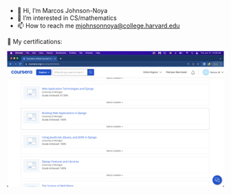 - 👋 Hi, I’m Marcos Johnson-Noya
- 👀 I’m interested in CS/mathematics
- 📫 How to reach me mjohnsonnoya@college.harvard.edu

📜 My certifications:

![Django For Everybody](https://github.com/middle-membership600/middle-membership600/blob/main/Screenshot%202023-06-15%20at%2010.26.51%20AM.png)
<!---
middle-membership600/middle-membership600 is a ✨ special ✨ repository because its `README.md` (this file) appears on your GitHub profile.
You can click the Preview link to take a look at your changes.
--->
